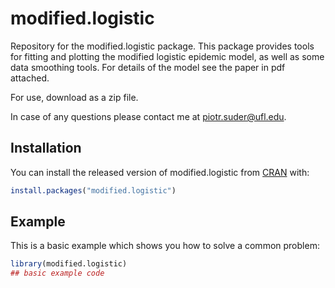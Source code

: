 
# modified.logistic

<!-- badges: start -->
<!-- badges: end -->

Repository for the modified.logistic package. This package provides tools for fitting and plotting the modified logistic epidemic model, as well as some data smoothing tools. For details of the model see the paper in pdf attached. 

For use, download as a zip file. 

In case of any questions please contact me at piotr.suder@ufl.edu.

## Installation

You can install the released version of modified.logistic from [CRAN](https://CRAN.R-project.org) with:

``` r
install.packages("modified.logistic")
```

## Example

This is a basic example which shows you how to solve a common problem:

``` r
library(modified.logistic)
## basic example code
```

